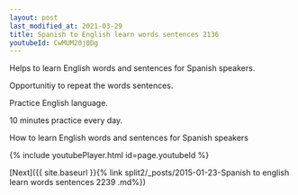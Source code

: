 ```yaml
---
layout: post
last_modified_at: 2021-03-29
title: Spanish to English learn words sentences 2136 
youtubeId: CwMUM20j0Dg
---
```

 
 
Helps to learn English words and sentences for Spanish speakers.

Opportunitiy to repeat the words sentences. 

Practice English language. 
 
10 minutes practice every day. 
 
How to learn English words and sentences for Spanish speakers 
 
{% include youtubePlayer.html id=page.youtubeId %}
 
 
[Next]({{ site.baseurl }}{% link  split2/_posts/2015-01-23-Spanish to english learn words sentences 2239 .md%})
 
